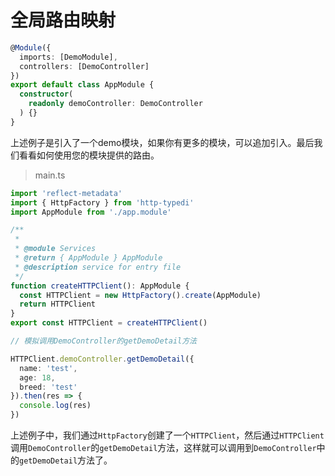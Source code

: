 # 全局路由映射

```ts
@Module({
  imports: [DemoModule],
  controllers: [DemoController]
})
export default class AppModule {
  constructor(
    readonly demoController: DemoController
  ) {}
}
```

上述例子是引入了一个demo模块，如果你有更多的模块，可以追加引入。最后我们看看如何使用您的模块提供的路由。

> main.ts

```ts
import 'reflect-metadata'
import { HttpFactory } from 'http-typedi'
import AppModule from './app.module'

/**
 *
 * @module Services
 * @return { AppModule } AppModule
 * @description service for entry file
 */
function createHTTPClient(): AppModule {
  const HTTPClient = new HttpFactory().create(AppModule)
  return HTTPClient
}
export const HTTPClient = createHTTPClient()

// 模拟调用DemoController的getDemoDetail方法

HTTPClient.demoController.getDemoDetail({
  name: 'test',
  age: 18,
  breed: 'test'
}).then(res => {
  console.log(res)
})
```
上述例子中，我们通过`HttpFactory`创建了一个`HTTPClient`，然后通过`HTTPClient`调用`DemoController`的`getDemoDetail`方法，这样就可以调用到`DemoController`中的`getDemoDetail`方法了。

